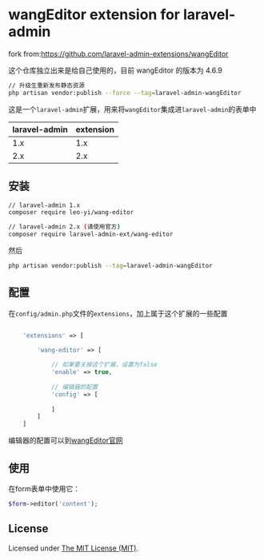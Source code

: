 wangEditor extension for laravel-admin
======
fork from:https://github.com/laravel-admin-extensions/wangEditor

这个仓库独立出来是给自己使用的，目前 wangEditor 的版本为 4.6.9

``` bash
// 升级生重新发布静态资源
php artisan vendor:publish --force --tag=laravel-admin-wangEditor
```

这是一个`laravel-admin`扩展，用来将`wangEditor`集成进`laravel-admin`的表单中

laravel-admin | extension
---- | ---
1.x | 1.x
2.x |2.x

## 安装

```bash
// laravel-admin 1.x
composer require leo-yi/wang-editor

// laravel-admin 2.x (请使用官方)
composer require laravel-admin-ext/wang-editor
```

然后
```bash
php artisan vendor:publish --tag=laravel-admin-wangEditor
```

## 配置

在`config/admin.php`文件的`extensions`，加上属于这个扩展的一些配置
```php

    'extensions' => [

        'wang-editor' => [
        
            // 如果要关掉这个扩展，设置为false
            'enable' => true,
            
            // 编辑器的配置
            'config' => [
                
            ]
        ]
    ]

```

编辑器的配置可以到[wangEditor官网](http://www.wangeditor.com/)

## 使用

在form表单中使用它：
```php
$form->editor('content');
```

License
------------
Licensed under [The MIT License (MIT)](LICENSE).
